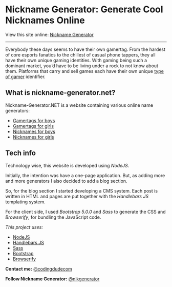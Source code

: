 # Nickname Generator: Generate Cool Nicknames Online

View this site online: [Nickname Generator](https://www.nickname-generator.net/)

---

Everybody these days seems to have their own gamertag. From the hardest of core esports fanatics to the chillest of casual phone tappers, they all have their own unique gaming identities. With gaming being such a dominant market, you’d have to be living under a rock to not know about them. Platforms that carry and sell games each have their own unique [type of gamer](https://www.nickname-generator.net/blog/types-of-gamers/) identifier.

## What is nickname-generator.net?

Nickname-Generator.NET is a website containing various online name generators:

- [Gamertags for boys](https://www.nickname-generator.net/gamer-name/)
- [Gamertags for girls](https://www.nickname-generator.net/gamer-girl-name/)
- [Nicknames for boys](https://www.nickname-generator.net/nicknames-for-boys/)
- [Nicknames for girls](https://www.nickname-generator.net/nicknames-for-girls/)

## Tech info

Technology wise, this website is developed using *NodeJS*.

Initially, the intention was have a one-page application. But, as adding more and more generators I also decided to add a blog section.

So, for the blog section I started developing a CMS system. Each post is written in HTML and pages are put together with the *Handlebars JS* templating system.

For the client side, I used *Bootstrap 5.0.0* and *Sass* to generate the CSS and *Browserify*, for bundling the JavaScript code.

*This project uses:*
- [NodeJS](https://nodejs.org/en/)
- [Handlebars JS](https://handlebarsjs.com/)
- [Sass](https://sass-lang.com/)
- [Bootstrap](https://getbootstrap.com/)
- [Browserify](https://browserify.org/)

**Contact me:** [@codingdudecom](https://twitter.com/codingdudecom)

**Follow Nickname Generator:** [@nikgenerator](https://twitter.com/nikgenerator)
